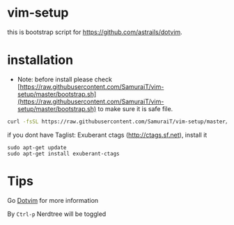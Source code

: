 # vim-setup
this is bootstrap script for https://github.com/astrails/dotvim.

# installation

* Note: before install please check [https://raw.githubusercontent.com/SamuraiT/vim-setup/master/bootstrap.sh](https://raw.githubusercontent.com/SamuraiT/vim-setup/master/bootstrap.sh) to make sure it is safe file.

```sh
curl -fsSL https://raw.githubusercontent.com/SamuraiT/vim-setup/master/install.sh | sh
```

if you dont have Taglist: Exuberant ctags (http://ctags.sf.net),
install it
```
sudo apt-get update
sudo apt-get install exuberant-ctags
```

# Tips
Go [Dotvim](https://github.com/astrails/dotvim#taglist.vim) for more information

By `Ctrl-p` Nerdtree will be toggled

